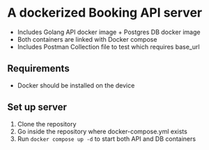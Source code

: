 # A dockerized Booking API server

 - Includes Golang API docker image + Postgres DB docker image
 - Both containers are linked with Docker compose
 - Includes Postman Collection file to test which requires base_url

## Requirements
 - Docker should be installed on the device

## Set up server
1. Clone the repository
2. Go inside the repository where docker-compose.yml exists
3. Run `docker compose up -d` to start both API and DB containers

